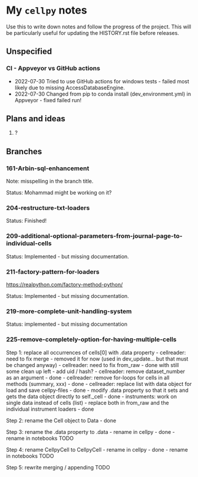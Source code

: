 # My `cellpy` notes

Use this to write down notes and follow the progress of the project.
This will be particularly useful for updating the HISTORY.rst file before
releases.

## Unspecified

### CI - Appveyor vs GitHub actions
- 2022-07-30 Tried to use GitHub actions for windows tests - failed most likely due to missing AccessDatabaseEngine.
- 2022-07-30 Changed from pip to conda install (dev_environment.yml) in Appveyor - fixed failed run!


## Plans and ideas

1. ?

## Branches

### 161-Arbin-sql-enhancement

Note: misspelling in the branch title.

Status: Mohammad might be working on it?

### 204-restructure-txt-loaders

Status: Finished!

### 209-additional-optional-parameters-from-journal-page-to-individual-cells

Status: Implemented - but missing documentation.

### 211-factory-pattern-for-loaders

https://realpython.com/factory-method-python/

Status: Implemented - but missing documentation.

### 219-more-complete-unit-handling-system

Status: implemented - but missing documentation

### 225-remove-completely-option-for-having-multiple-cells

Step 1: replace all occurrences of cells[0] with .data property
    - cellreader: need to fix merge
        - removed it for now (used in dev_update... but that must be changed anyway)
    - cellreader: need to fix from_raw
        - done with still some clean up left
        - add uid / hash?
    - cellreader: remove dataset_number as an argument
        - done
    - cellreader: remove for-loops for cells in all methods (summary, xxx)
        - done
    - cellreader: replace list with data object for load and save cellpy-files
        - done
    - modify .data property so that it sets and gets the data object directly to self._cell
        - done
    - instruments: work on single data instead of cells (list) - replace both in from_raw and the individual instrument loaders
        - done

Step 2: rename the Cell object to Data
    - done

Step 3: rename the .data property to .data
    - rename in cellpy
        - done
    - rename in notebooks TODO

Step 4: rename CellpyCell to CellpyCell
    - rename in cellpy
        - done
    - rename in notebooks TODO

Step 5: rewrite merging / appending TODO
